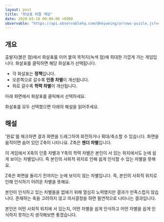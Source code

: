 ```yaml
---
layout: post
title: "화살표 퍼즐 게임"
date: 2020-03-18 00:00:00 +0900
observable: "https://api.observablehq.com/@kkyueing/arrows-puzzle.js?v=3"
---
```

## 개요

출발지(붉은 점)에서 화살표를 이어 붙여 목적지(녹색 점)에 최대한 가깝게 가는 게임입니다. 화살표를 클릭하면 해당 화살표가 선택됩니다.

* 각 화살표는 **정책**입니다.
* 오른쪽으로 갈수록 **인종 차별**이 개선됩니다.
* 위로 갈수록 **학력 차별**이 개선됩니다.

아래 화면에서 화살표를 클릭해서 선택하세요.

<div id="ob-canvasArrows" class="ob-block"></div>

화살표를 모두 선택했으면 아래의 해설을 읽어주세요.

<div id="ob-coveredResult" class="ob-block"></div>

<div style="display: none;">
<div id="ob-clickHandler" class="ob-block"></div>
<div id="ob-updateOnSelections" class="ob-block"></div>
<div id="ob-selections" class="ob-block"></div>
</div>

## 해설

'완료'를 체크하면 결과 화면을 드래그하여 회전하거나 확대/축소할 수 있습니다. 화면을 움직이면 숨어 있던 Z축이 나타나요. Z축은 **젠더 차별**입니다.

<div id="ob-viewof-done" class="ob-block"></div>

이 게임에서 X축의 인종 차별과 Y축의 학력 차별은 본인이 서 있는 위치에서도 눈에 쉽게 보이는 차별입니다. 즉 본인의 사회적 위치로 인해 쉽게 인식할 수 있는 차별을 뜻해요.

Z축은 화면을 돌리기 전까지는 눈에 보이지 않는 차별입니다. 즉, 본인의 사회적 위치로 인해 인식하기 어려운 차별을 뜻해요.

본인이 인식하고 있는 차별들을 없애기 위해 열심히 노력했지만 결과가 만족스럽지 않습니다. 존재하는 축을 고려하지 않고 의사결정을 하면 필연적으로 나타나는 결과입니다.

본인은 어떤 사회적 위치에 서 있는지, 어떤 차별을 쉽게 인식하고 어떤 차별을 쉽게 인식하지 못하는지 생각해보면 좋겠습니다.
